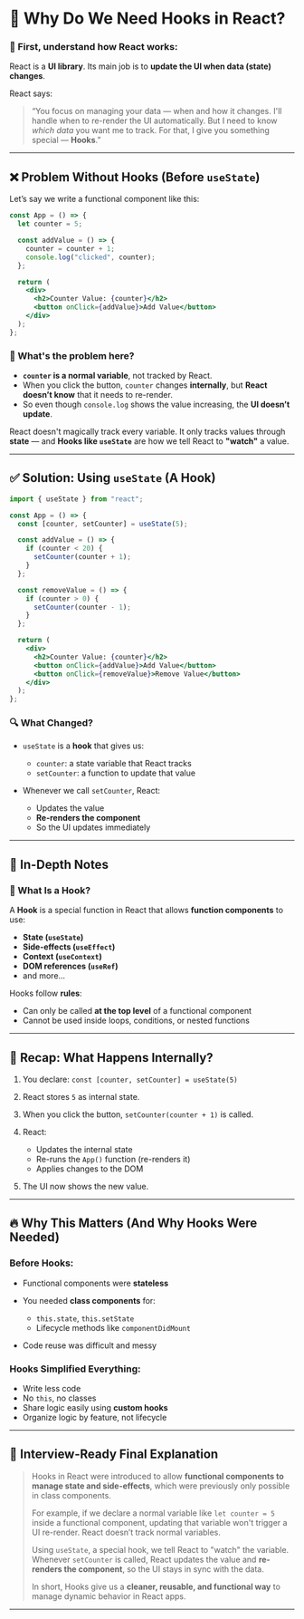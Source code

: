 
# 🧠 Why Do We Need Hooks in React?

### 📌 First, understand how React works:

React is a **UI library**. Its main job is to **update the UI when data (state) changes**.

React says:

> “You focus on managing your data — when and how it changes. I'll handle when to re-render the UI automatically. But I need to know *which data* you want me to track. For that, I give you something special — **Hooks**.”

---

## ❌ Problem Without Hooks (Before `useState`)

Let’s say we write a functional component like this:

```jsx
const App = () => {
  let counter = 5;

  const addValue = () => {
    counter = counter + 1;
    console.log("clicked", counter);
  };

  return (
    <div>
      <h2>Counter Value: {counter}</h2>
      <button onClick={addValue}>Add Value</button>
    </div>
  );
};
```

### 🔎 What's the problem here?

* **`counter` is a normal variable**, not tracked by React.
* When you click the button, `counter` changes **internally**, but **React doesn’t know** that it needs to re-render.
* So even though `console.log` shows the value increasing, the **UI doesn’t update**.

React doesn't magically track every variable. It only tracks values through **state** — and **Hooks like `useState`** are how we tell React to **"watch"** a value.

---

## ✅ Solution: Using `useState` (A Hook)

```jsx
import { useState } from "react";

const App = () => {
  const [counter, setCounter] = useState(5);

  const addValue = () => {
    if (counter < 20) {
      setCounter(counter + 1);
    }
  };

  const removeValue = () => {
    if (counter > 0) {
      setCounter(counter - 1);
    }
  };

  return (
    <div>
      <h2>Counter Value: {counter}</h2>
      <button onClick={addValue}>Add Value</button>
      <button onClick={removeValue}>Remove Value</button>
    </div>
  );
};
```

### 🔍 What Changed?

* `useState` is a **hook** that gives us:

  * `counter`: a state variable that React tracks
  * `setCounter`: a function to update that value
* Whenever we call `setCounter`, React:

  * Updates the value
  * **Re-renders the component**
  * So the UI updates immediately

---

## 📘 In-Depth Notes

### 📌 What Is a Hook?

A **Hook** is a special function in React that allows **function components** to use:

* **State (`useState`)**
* **Side-effects (`useEffect`)**
* **Context (`useContext`)**
* **DOM references (`useRef`)**
* and more...

Hooks follow **rules**:

* Can only be called **at the top level** of a functional component
* Cannot be used inside loops, conditions, or nested functions

---

## 🔁 Recap: What Happens Internally?

1. You declare: `const [counter, setCounter] = useState(5)`
2. React stores `5` as internal state.
3. When you click the button, `setCounter(counter + 1)` is called.
4. React:

   * Updates the internal state
   * Re-runs the `App()` function (re-renders it)
   * Applies changes to the DOM
5. The UI now shows the new value.

---

## 🔥 Why This Matters (And Why Hooks Were Needed)

### Before Hooks:

* Functional components were **stateless**
* You needed **class components** for:

  * `this.state`, `this.setState`
  * Lifecycle methods like `componentDidMount`
* Code reuse was difficult and messy

### Hooks Simplified Everything:

* Write less code
* No `this`, no classes
* Share logic easily using **custom hooks**
* Organize logic by feature, not lifecycle

---

## 🧠 Interview-Ready Final Explanation

> Hooks in React were introduced to allow **functional components to manage state and side-effects**, which were previously only possible in class components.
>
> For example, if we declare a normal variable like `let counter = 5` inside a functional component, updating that variable won't trigger a UI re-render. React doesn’t track normal variables.
>
> Using `useState`, a special hook, we tell React to "watch" the variable. Whenever `setCounter` is called, React updates the value and **re-renders the component**, so the UI stays in sync with the data.
>
> In short, Hooks give us a **cleaner, reusable, and functional way** to manage dynamic behavior in React apps.

---